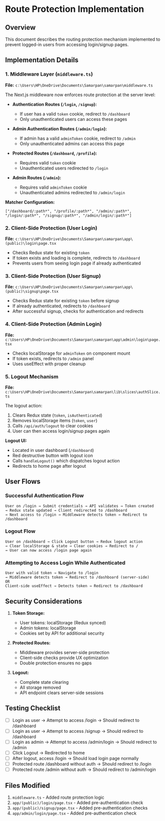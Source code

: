 # Route Protection Implementation

## Overview
This document describes the routing protection mechanism implemented to prevent logged-in users from accessing login/signup pages.

## Implementation Details

### 1. Middleware Layer (`middleware.ts`)
**File:** `c:\Users\HP\OneDrive\Documents\Samarpan\samarpan\middleware.ts`

The Next.js middleware now enforces route protection at the server level:

- **Authentication Routes (`/login`, `/signup`):**
  - If user has a valid `token` cookie, redirect to `/dashboard`
  - Only unauthenticated users can access these pages

- **Admin Authentication Routes (`/admin/login`):**
  - If admin has a valid `adminToken` cookie, redirect to `/admin`
  - Only unauthenticated admins can access this page

- **Protected Routes (`/dashboard`, `/profile`):**
  - Requires valid `token` cookie
  - Unauthenticated users redirected to `/login`

- **Admin Routes (`/admin`):**
  - Requires valid `adminToken` cookie
  - Unauthenticated admins redirected to `/admin/login`

**Matcher Configuration:**
```
["/dashboard/:path*", "/profile/:path*", "/admin/:path*", "/login/:path*", "/signup/:path*", "/admin/login/:path*"]
```

### 2. Client-Side Protection (User Login)
**File:** `c:\Users\HP\OneDrive\Documents\Samarpan\samarpan\app\(public)\login\page.tsx`

- Checks Redux state for existing `token`
- If token exists and loading is complete, redirects to `/dashboard`
- Prevents users from seeing login page if already authenticated

### 3. Client-Side Protection (User Signup)
**File:** `c:\Users\HP\OneDrive\Documents\Samarpan\samarpan\app\(public)\signup\page.tsx`

- Checks Redux state for existing `token` before signup
- If already authenticated, redirects to `/dashboard`
- After successful signup, checks for authentication and redirects

### 4. Client-Side Protection (Admin Login)
**File:** `c:\Users\HP\OneDrive\Documents\Samarpan\samarpan\app\admin\login\page.tsx`

- Checks localStorage for `adminToken` on component mount
- If token exists, redirects to `/admin` panel
- Uses useEffect with proper cleanup

### 5. Logout Mechanism
**File:** `c:\Users\HP\OneDrive\Documents\Samarpan\samarpan\lib\slices\authSlice.ts`

The logout action:
1. Clears Redux state (`token`, `isAuthenticated`)
2. Removes localStorage items (`token`, `user`)
3. Calls `/api/auth/logout` to clear cookies
4. User can then access login/signup pages again

**Logout UI:**
- Located in user dashboard (`/dashboard`)
- Red destructive button with logout icon
- Calls `handleLogout()` which dispatches logout action
- Redirects to home page after logout

## User Flows

### Successful Authentication Flow
```
User on /login → Submit credentials → API validates → Token created
→ Redux state updated → Client redirected to /dashboard
→ Next access to /login → Middleware detects token → Redirect to /dashboard
```

### Logout Flow
```
User on /dashboard → Click Logout button → Redux logout action
→ Clear localStorage & state → Clear cookies → Redirect to /
→ User can now access /login page again
```

### Attempting to Access Login While Authenticated
```
User with valid token → Navigate to /login
→ Middleware detects token → Redirect to /dashboard (server-side)
OR
Client-side useEffect → Detects token → Redirect to /dashboard
```

## Security Considerations

1. **Token Storage:**
   - User tokens: localStorage (Redux synced)
   - Admin tokens: localStorage
   - Cookies set by API for additional security

2. **Protected Routes:**
   - Middleware provides server-side protection
   - Client-side checks provide UX optimization
   - Double protection ensures no gaps

3. **Logout:**
   - Complete state clearing
   - All storage removed
   - API endpoint clears server-side sessions

## Testing Checklist

- [ ] Login as user → Attempt to access /login → Should redirect to /dashboard
- [ ] Login as user → Attempt to access /signup → Should redirect to /dashboard
- [ ] Login as admin → Attempt to access /admin/login → Should redirect to /admin
- [ ] Click Logout → Redirected to home
- [ ] After logout, access /login → Should load login page normally
- [ ] Protected route /dashboard without auth → Should redirect to /login
- [ ] Protected route /admin without auth → Should redirect to /admin/login

## Files Modified

1. `middleware.ts` - Added route protection logic
2. `app/(public)/login/page.tsx` - Added pre-authentication check
3. `app/(public)/signup/page.tsx` - Added pre-authentication checks
4. `app/admin/login/page.tsx` - Added pre-authentication check